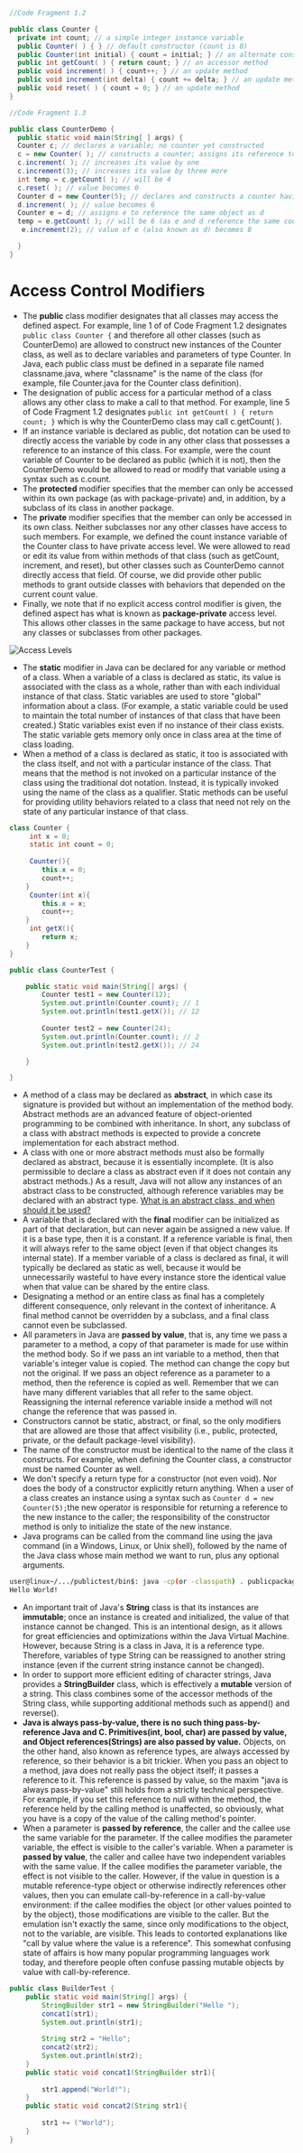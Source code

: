 ```Java
//Code Fragment 1.2

public class Counter {
  private int count; // a simple integer instance variable
  public Counter( ) { } // default constructor (count is 0)
  public Counter(int initial) { count = initial; } // an alternate constructor
  public int getCount( ) { return count; } // an accessor method
  public void increment( ) { count++; } // an update method
  public void increment(int delta) { count += delta; } // an update method
  public void reset( ) { count = 0; } // an update method
}
```
```Java
//Code Fragment 1.3

public class CounterDemo {
  public static void main(String[ ] args) {
  Counter c; // declares a variable; no counter yet constructed
  c = new Counter( ); // constructs a counter; assigns its reference to c
  c.increment( ); // increases its value by one
  c.increment(3); // increases its value by three more
  int temp = c.getCount( ); // will be 4
  c.reset( ); // value becomes 0
  Counter d = new Counter(5); // declares and constructs a counter having value 5
  d.increment( ); // value becomes 6
  Counter e = d; // assigns e to reference the same object as d
  temp = e.getCount( ); // will be 6 (as e and d reference the same counter)
   e.increment(2); // value of e (also known as d) becomes 8

  }
}
```

# Access Control Modifiers
* The __public__ class modifier designates that all classes may access the defined aspect. For example, line 1 of of Code Fragment 1.2 designates `public class Counter {` and therefore all other classes (such as CounterDemo) are allowed to construct new instances of the Counter class, as well as to declare variables and parameters of type Counter. In Java, each public class must be defined in a separate file named classname.java, where "classname" is the name of the class (for example, file Counter.java for the Counter class definition).
* The designation of public access for a particular method of a class allows any other class to make a call to that method. For example, line 5 of Code Fragment 1.2 designates `public int getCount( ) { return count; }` which is why the CounterDemo class may call c.getCount( ).
* If an instance variable is declared as public, dot notation can be used to directly access the variable by code in any other class that possesses a reference to an instance of this class. For example, were the count variable of Counter to be declared as public (which it is not), then the CounterDemo would be allowed to read or modify that variable using a syntax such as c.count.
* The __protected__ modifier specifies that the member can only be accessed within its own package (as with package-private) and, in addition, by a subclass of its class in another package.
* The __private__ modifier specifies that the member can only be accessed in its own class. Neither subclasses nor any other classes have access to such members. For example, we defined the count instance variable of the Counter class to have private access level. We were allowed to read or edit its value from within methods of that class (such as getCount, increment, and reset), but other classes such as CounterDemo cannot directly access that field. Of course, we did provide other public methods to grant outside classes with behaviors that depended on the current count value.
* Finally, we note that if no explicit access control modifier is given, the defined aspect has what is known as __package-private__ access level. This allows other classes in the same package to have access, but not any classes or subclasses from other packages.

![Access Levels](https://github.com/opwid/Library/blob/master/Data%20Structures%20and%20Algorithms%20in%20Java/Images/Access%20Levels.png)  

* The __static__ modifier in Java can be declared for any variable or method of a class. When a variable of a class is declared as static, its value is associated with the class as a whole, rather than with each individual instance of that class. Static variables are used to store "global" information about a class. (For example, a static variable could be used to maintain the total number of instances of that class that have been created.) Static variables exist even if no instance of their class exists. The static variable gets memory only once in class area at the time of class loading. 
* When a method of a class is declared as static, it too is associated with the class itself, and not with a particular instance of the class. That means that the method is not invoked on a particular instance of the class using the traditional dot notation. Instead, it is typically invoked using the name of the class as a qualifier. Static methods can be useful for providing utility behaviors related to a class that need not rely on the state of any particular instance of that class.  

```Java
class Counter {
	 int x = 0;
	 static int count = 0;
	
	 Counter(){
		this.x = 0;
		count++;
	}
	 Counter(int x){
		this.x = x;
		count++;
	}
	 int getX(){
		return x;
	}
}

```
```Java
public class CounterTest {

	public static void main(String[] args) {
		Counter test1 = new Counter(12);
		System.out.println(Counter.count); // 1
		System.out.println(test1.getX()); // 12
		
		Counter test2 = new Counter(24);
		System.out.println(Counter.count); // 2
		System.out.println(test2.getX()); // 24

	}

}
```

* A method of a class may be declared as __abstract__, in which case its signature is provided but without an implementation of the method body. Abstract methods are an advanced feature of object-oriented programming to be combined with inheritance. In short, any subclass of a class with abstract methods is expected to provide a concrete implementation for each abstract method.
* A class with one or more abstract methods must also be formally declared as abstract, because it is essentially incomplete. (It is also permissible to declare a class as abstract even if it does not contain any abstract methods.) As a result, Java will not allow any instances of an abstract class to be constructed, although reference variables may be declared with an abstract type. [What is an abstract class, and when should it be used?](http://www.javacoffeebreak.com/faq/faq0084.html)
* A variable that is declared with the __final__ modifier can be initialized as part of that declaration, but can never again be assigned a new value. If it is a base type, then it is a constant. If a reference variable is final, then it will always refer to the same object (even if that object changes its internal state). If a member variable of a class is declared as final, it will typically be declared as static as well, because it would be unnecessarily wasteful to have every instance store the identical value when that value can be shared by the entire class. 
* Designating a method or an entire class as final has a completely different consequence, only relevant in the context of inheritance. A final method cannot be overridden by a subclass, and a final class cannot even be subclassed.
* All parameters in Java are __passed by value__, that is, any time we pass a parameter to a method, a copy of that parameter is made for use within the method body. So if we pass an int variable to a method, then that variable's integer value is copied. The method can change the copy but not the original. If we pass an object reference as a parameter to a method, then the reference is copied as well. Remember that we can have many different variables that all refer to the same object. Reassigning the internal reference variable inside a method will not change the reference that was passed in.
* Constructors cannot be static, abstract, or final, so the only modifiers that are allowed are those that affect visibility (i.e., public, protected, private, or the default package-level visibility).
* The name of the constructor must be identical to the name of the class it constructs. For example, when defining the Counter class, a constructor must be named Counter as well.
* We don't specify a return type for a constructor (not even void). Nor does the body of a constructor explicitly return anything. When a user of a class creates an instance using a syntax such as `Counter d = new Counter(5);`the new operator is responsible for returning a reference to the new instance to the caller; the responsibility of the constructor method is only to initialize the state of the new instance.
* Java programs can be called from the command line using the java command (in a Windows, Linux, or Unix shell), followed by the name of the Java class whose main method we want to run, plus any optional arguments.
```Bash
user@linux~/.../publictest/bin$: java -cp(or -classpath) . publicpackage.HelloWorld
Hello World!
```
* An important trait of Java's __String__ class is that its instances are __immutable__; once an instance is created and initialized, the value of that instance cannot be changed. This is an intentional design, as it allows for great efficiencies and optimizations within the Java Virtual Machine. However, because String is a class in Java, it is a reference type. Therefore, variables of type String can be reassigned to another string instance (even if the current string instance cannot be changed).
* In order to support more efficient editing of character strings, Java provides a __StringBuilder__ class, which is effectively a __mutable__ version of a string. This class combines some of the accessor methods of the String class, while supporting additional methods such as append() and reverse().
* __Java is always pass-by-value, there is no such thing pass-by-reference Java and C. Primitives(int, bool, char) are passed by value, and Object references(Strings) are also passed by value.__ Objects, on the other hand, also known as reference types, are always accessed by reference, so their behavior is a bit trickier. When you pass an object to a method, java does not really pass the object itself; it passes a reference to it. This reference is passed by value, so the maxim "java is always pass-by-value" still holds from a strictly technical perspective. For example, if you set this reference to null within the method, the reference held by the calling method is unaffected, so obviously, what you have is a copy of the value of the calling method's pointer.
* When a parameter is __passed by reference__, the caller and the callee use the same variable for the parameter. If the callee modifies the parameter variable, the effect is visible to the caller's variable. When a parameter is __passed by value__, the caller and callee have two independent variables with the same value. If the callee modifies the parameter variable, the effect is not visible to the caller. However, if the value in question is a mutable reference-type object or otherwise indirectly references other values, then you can emulate call-by-reference in a call-by-value environment: if the callee modifies the object (or other values pointed to by the object), those modifications are visible to the caller. But the emulation isn't exactly the same, since only modifications to the object, not to the variable, are visible. This leads to contorted explanations like "call by value where the value is a reference". This somewhat confusing state of affairs is how many popular programming languages work today, and therefore people often confuse passing mutable objects by value with call-by-reference.
```Java
public class BuilderTest {
	public static void main(String[] args) {
		StringBuilder str1 = new StringBuilder("Hello ");
		concat1(str1);
		System.out.println(str1);
		
		String str2 = "Hello";
		concat2(str2);
		System.out.println(str2);
	}
	public static void concat1(StringBuilder str1){
		
		str1.append("World!");
	}
	public static void concat2(String str1){
		
		str1 += ("World");		
	}
}
```



